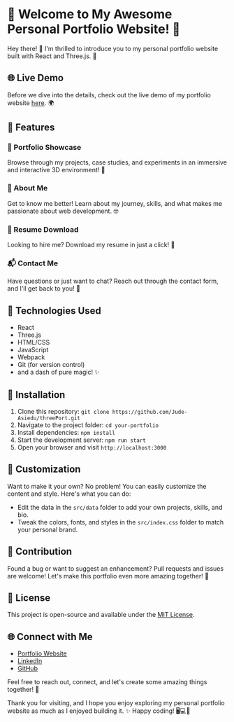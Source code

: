# 🚀 Welcome to My Awesome Personal Portfolio Website! 🌟

Hey there! 👋 I'm thrilled to introduce you to my personal portfolio website built with React and Three.js. 🎉

## 🌐 Live Demo
Before we dive into the details, check out the live demo of my portfolio website [here](https://alfred-site.onrender.com). 🌍

## 🌟 Features

### 💼 Portfolio Showcase
Browse through my projects, case studies, and experiments in an immersive and interactive 3D environment! 🎨

### 📝 About Me
Get to know me better! Learn about my journey, skills, and what makes me passionate about web development. 🤓

### 📂 Resume Download
Looking to hire me? Download my resume in just a click! 📄

### 📬 Contact Me
Have questions or just want to chat? Reach out through the contact form, and I'll get back to you! 📧

## 🧰 Technologies Used
- React
- Three.js
- HTML/CSS
- JavaScript
- Webpack
- Git (for version control)
- and a dash of pure magic! ✨

## 🚧 Installation
1. Clone this repository: `git clone https://github.com/Jude-Asiedu/threePort.git`
2. Navigate to the project folder: `cd your-portfolio`
3. Install dependencies: `npm install`
4. Start the development server: `npm run start`
5. Open your browser and visit `http://localhost:3000`

## 🌈 Customization
Want to make it your own? No problem! You can easily customize the content and style. Here's what you can do:
- Edit the data in the `src/data` folder to add your own projects, skills, and bio.
- Tweak the colors, fonts, and styles in the `src/index.css` folder to match your personal brand.

<!-- ## 🛠️ Deployment
Ready to share your awesome portfolio with the world? Deploying your website is a breeze. Here's how:
1. Build the production-ready code: `npm run build`
2. Deploy it to your hosting service of choice. We recommend [Netlify](https://www.netlify.com/) or [Vercel](https://vercel.com/). -->

## 🤝 Contribution
Found a bug or want to suggest an enhancement? Pull requests and issues are welcome! Let's make this portfolio even more amazing together! 🤗

## 📜 License
This project is open-source and available under the [MIT License](LICENSE).

## 🌐 Connect with Me
- [Portfolio Website](https://alfred-site.onrender.com)
- [LinkedIn](https://www.linkedin.com/in/jude-asiedu-231b9b144)
- [GitHub](https://github.com/Jude-Asiedu)
<!-- - [Twitter](https://twitter.com/your-twitter-handle) -->

Feel free to reach out, connect, and let's create some amazing things together! 🚀

Thank you for visiting, and I hope you enjoy exploring my personal portfolio website as much as I enjoyed building it. ✨ Happy coding! 🖥️💻🌟
